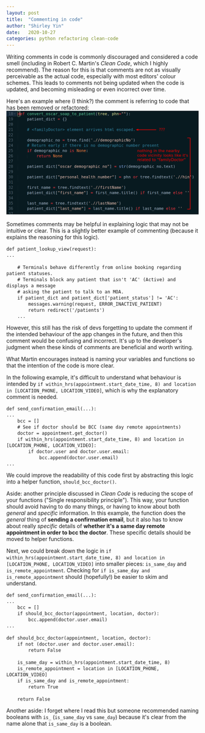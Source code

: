```yaml
---
layout: post
title:  "Commenting in code"
author: "Shirley Yin"
date:   2020-10-27
categories: python refactoring clean-code
---
```


Writing comments in code is commonly discouraged and considered a code smell (including in Robert C. Martin's _Clean Code_, which I highly recommend). The reason for this is that comments are not as visually perceivable as the actual code, especially with most editors' colour schemes. This leads to comments not being updated when the code is updated, and becoming misleading or even incorrect over time.

Here's an example where (I think?) the comment is referring to code that has been removed or refactored:
![Example of orphaned comment](/assets/images/2020-10-27-commenting-code/image1.png)

Sometimes comments may be helpful in explaining logic that may not be intuitive or clear. This is a slightly better example of commenting (because it explains the reasoning for this logic).
```
def patient_lookup_view(request):
...

    # Terminals behave differently from online booking regarding patient statuses.
    # Terminals block any patient that isn't 'AC' (Active) and displays a message
    # asking the patient to talk to an MOA.
    if patient_dict and patient_dict['patient_status'] != 'AC':
        messages.warning(request, ERROR_INACTIVE_PATIENT)
        return redirect('/patients')
    ...
```
However, this still has the risk of devs forgetting to update the comment if the intended behaviour of the app changes in the future, and then this comment would be confusing and incorrect. It's up to the developer's judgment when these kinds of comments are beneficial and worth writing.

What Martin encourages instead is naming your variables and functions so that the intention of the code is more clear.

In the following example, it's difficult to understand what behaviour is intended by `if within_hrs(appointment.start_date_time, 8) and location in [LOCATION_PHONE, LOCATION_VIDEO]`, which is why the explanatory comment is needed.
```
def send_confirmation_email(...):
...
    bcc = []
    # See if doctor should be BCC (same day remote appointments)
    doctor = appointment.get_doctor()
    if within_hrs(appointment.start_date_time, 8) and location in [LOCATION_PHONE, LOCATION_VIDEO]:
        if doctor.user and doctor.user.email:
            bcc.append(doctor.user.email)
...
```

We could improve the readability of this code first by abstracting this logic into a helper function, `should_bcc_doctor()`.

Aside: another principle discussed in _Clean Code_ is reducing the scope of your functions ("Single responsibility principle"). This way, your function should avoid having to do many things, or having to know about both _general_ and _specific_ information. In this example, the function does the _general_ thing of **sending a confirmation email**, but it also has to know about really _specific_ details of **whether it's a same day remote appointment in order to bcc the doctor**. These specific details should be moved to helper functions.

Next, we could break down the logic in `if within_hrs(appointment.start_date_time, 8) and location in [LOCATION_PHONE, LOCATION_VIDEO]` into smaller pieces: `is_same_day` and `is_remote_appointment`. Checking for `if is_same_day and is_remote_appointment` should (hopefully!) be easier to skim and understand.

```
def send_confirmation_email(...):
...
    bcc = []
    if should_bcc_doctor(appointment, location, doctor):
        bcc.append(doctor.user.email)
...

def should_bcc_doctor(appointment, location, doctor):
    if not (doctor.user and doctor.user.email):
        return False

    is_same_day = within_hrs(appointment.start_date_time, 8)
    is_remote_appointment = location in [LOCATION_PHONE, LOCATION_VIDEO]
    if is_same_day and is_remote_appointment:
        return True

    return False
```

Another aside: I forget where I read this but someone recommended naming booleans with `is_` (`is_same_day` vs `same_day`) because it's clear from the name alone that `is_same_day` is a boolean.
